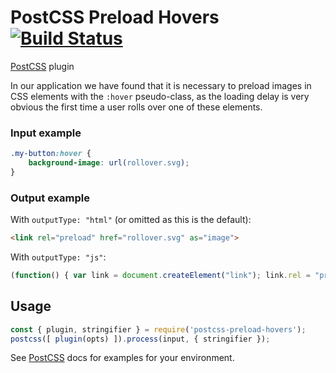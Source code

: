 # PostCSS Preload Hovers [![Build Status][ci-img]][ci]

[PostCSS] plugin

In our application we have found that it is necessary to preload images in CSS elements with the `:hover` pseudo-class, as the loading delay is very obvious the
first time a user rolls over one of these elements.

[PostCSS]: https://github.com/postcss/postcss
[ci-img]:  https://travis-ci.org/ccapndave/postcss-preload-hovers.svg
[ci]:      https://travis-ci.org/ccapndave/postcss-preload-hovers

### Input example
```css
.my-button:hover {
    background-image: url(rollover.svg);
}
```

### Output example
With `outputType: "html"` (or omitted as this is the default):
```html
<link rel="preload" href="rollover.svg" as="image">
```

With `outputType: "js"`:
```js
(function() { var link = document.createElement("link"); link.rel = "preload"; link.href = "rollover.svg"; link.as = "image"; document.head.appendChild(link); })();
```

## Usage

```js
const { plugin, stringifier } = require('postcss-preload-hovers');
postcss([ plugin(opts) ]).process(input, { stringifier });
```

See [PostCSS] docs for examples for your environment.
